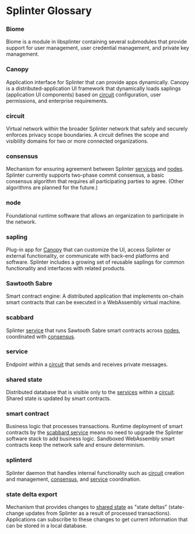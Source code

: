 # Splinter Glossary

<!--
  Copyright 2018-2020 Cargill Incorporated
  Licensed under Creative Commons Attribution 4.0 International License
  https://creativecommons.org/licenses/by/4.0/
-->

<h3 class="glossary-header" id="biome">
Biome
</h3>

<p class="glossary-definition">
Biome is a module in libsplinter containing
several submodules that provide support for user management, user credential
management, and private key management.
</p>

<h3 class="glossary-header" id="canopy">
Canopy
</h3>

<p class="glossary-definition">
Application interface for Splinter that can provide apps dynamically.
Canopy is a distributed-application UI framework that dynamically loads saplings
(application UI components) based on
<a class="glossary-entry" href="#circuit">circuit</a> configuration, user
permissions, and enterprise requirements.
</p>

<h3 class="glossary-header" id="circuit">
circuit
</h3>

<p class="glossary-definition">
Virtual network within the broader Splinter network that safely and securely
enforces privacy scope boundaries. A circuit defines the scope and visibility
domains for two or more connected organizations.
</p>

<h3 class="glossary-header" id="consensus">
consensus
</h3>

<p class="glossary-definition">
Mechanism for ensuring agreement between Splinter
<a class="glossary-entry" href="#service">services</a> and
<a class="glossary-entry" href="#node">nodes</a>.
Splinter currently supports two-phase commit consensus, a basic
consensus algorithm that requires all participating parties to agree.
(Other algorithms are planned for the future.)
</p>

<h3 class="glossary-header" id="node">
node
</h3>

<p class="glossary-definition">
Foundational runtime software that allows an organization to participate in the
network.
</p>

<h3 class="glossary-header" id="sapling">
sapling
</h3>

<p class="glossary-definition">
Plug-in app for <a class="glossary-entry" href="#canopy">Canopy</a> that can
customize the UI, access Splinter or external functionality, or communicate with
back-end platforms and software. Splinter includes a growing set of reusable
saplings for common functionality and interfaces with related products.
</p>

<h3 class="glossary-header" id="sawtooth_sabre">
Sawtooth Sabre
</h3>

<p class="glossary-definition">
Smart contract engine: A distributed application that implements on-chain smart
contracts that can be executed in a WebAssembly virtual machine.
</p>

<h3 class="glossary-header" id="scabbard">
scabbard
</h3>

<p class="glossary-definition">
Splinter <a class="glossary-entry" href="#service">service</a> that runs
Sawtooth Sabre smart contracts across
<a class="glossary-entry" href="#node">nodes</a>, coordinated with
<a class="glossary-entry" href="#consensus">consensus</a>.
</p>

<h3 class="glossary-header" id="service">
service
</h3>

<p class="glossary-definition">
Endpoint within a <a class="glossary-entry" href="#circuit">circuit</a> that
sends and receives private messages.
</p>

<h3 class="glossary-header" id="shared_state">
shared state
</h3>

<p class="glossary-definition">
Distributed database that is visible only to the
<a class="glossary-entry" href="#service">services</a> within a
<a class="glossary-entry" href="#circuit">circuit</a>. Shared state is updated
by smart contracts.
</p>

<h3 class="glossary-header" id="smart_contract">
smart contract
</h3>

<p class="glossary-definition">
Business logic that processes transactions. Runtime deployment of smart
contracts by the <a class="glossary-entry" href="#scabbard">scabbard service</a>
means no need to upgrade the Splinter software stack to add business logic.
Sandboxed WebAssembly smart contracts keep the network safe and ensure
determinism.
</p>

<h3 class="glossary-header" id="splinterd">
splinterd
</h3>

<p class="glossary-definition">
Splinter daemon that handles internal functionality such as
<a class="glossary-entry" href="#circuit">circuit</a> creation and management,
<a class="glossary-entry" href="#consensus">consensus</a>, and
<a class="glossary-entry" href="#service">service</a> coordination.
</p>

<h3 class="glossary-header" id="state_delta_export">
state delta export
</h3>

<p class="glossary-definition">
Mechanism that provides changes to
<a class="glossary-entry" href="#shared_state">shared state</a> as "state
deltas" (state-change updates from Splinter as a result of processed
transactions). Applications can subscribe to these changes to get current
information that can be stored in a local database.
</p>
